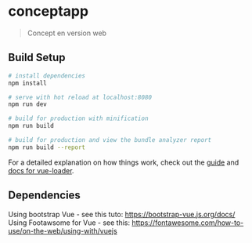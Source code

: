 # conceptapp

> Concept en version web

## Build Setup

``` bash
# install dependencies
npm install

# serve with hot reload at localhost:8080
npm run dev

# build for production with minification
npm run build

# build for production and view the bundle analyzer report
npm run build --report
```

For a detailed explanation on how things work, check out the [guide](http://vuejs-templates.github.io/webpack/) and [docs for vue-loader](http://vuejs.github.io/vue-loader).

## Dependencies

Using bootstrap Vue - see this tuto: https://bootstrap-vue.js.org/docs/
Using Footawsome for Vue - see this: https://fontawesome.com/how-to-use/on-the-web/using-with/vuejs
